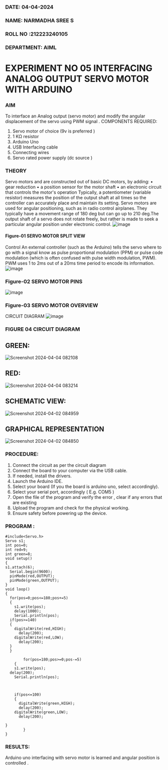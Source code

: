 ###  DATE: 04-04-2024
###  NAME: NARMADHA SREE S
###  ROLL NO :212223240105
###  DEPARTMENT: AIML
# EXPERIMENT NO 05 INTERFACING ANALOG OUTPUT SERVO MOTOR WITH ARDUINO
### AIM
To interface an Analog output (servo motor) and modify the angular displacement of the servo using PWM signal .
COMPONENTS REQUIRED:
1.	Servo motor of choice (9v is preferred )
2.	1 KΩ resistor 
3.	Arduino Uno 
4.	USB Interfacing cable 
5.	Connecting wires 
6.	Servo rated power supply (dc source )
### THEORY
Servo motors and are constructed out of basic DC motors, by adding:
•	 gear reduction
•	 a position sensor for the motor shaft
•	 an electronic circuit that controls the motor's operation
Typically, a potentiometer (variable resistor) measures the position of the output shaft at all times so the controller can accurately place and maintain its setting.
Servo motors are used for angular positioning, such as in radio control airplanes.  They typically have a movement range of 180 deg but can go up to 210 deg.The output shaft of a servo does not rotate freely, but rather is made to seek a particular angular position under electronic control. 
![image](https://user-images.githubusercontent.com/36288975/163544439-1f477927-fcd4-42f0-9ce4-c863fdbf1210.png)
#### Figure-01 SERVO MOTOR SPLIT VIEW 
Control 
An external controller (such as the Arduino) tells the servo where to go with a signal know as pulse proportional modulation (PPM) or pulse code modulation (which is often confused with pulse width modulation, PWM). PWM uses 1 to 2ms out of a 20ms time period to encode its information.
 ![image](https://user-images.githubusercontent.com/36288975/163544482-3027136f-7135-4f3d-a23f-8dc2fe04194d.png)
### Figure-02 SERVO MOTOR PINS
![image](https://user-images.githubusercontent.com/36288975/163544513-ca497421-e6ba-4f91-871f-5cfba77f22a8.png)
### Figure-03 SERVO MOTOR OVERVIEW 
CIRCUIT DIAGRAM
![image](https://user-images.githubusercontent.com/36288975/163544618-6eb8a7b5-7f1a-428a-8d9f-fd899b145efb.png)
### FIGURE 04 CIRCUIT DIAGRAM
## GREEN:
![Screenshot 2024-04-04 082108](https://github.com/Narmadhasree48/EXPERIMENT-NO--05-INTERFACING-ANALOG-OUTPUT-SERVO-MOTOR-WITH-ARDUINO-/assets/144979451/246b4bf0-2d19-4939-9d61-adaf33a9d81c)
## RED:
![Screenshot 2024-04-04 083214](https://github.com/Narmadhasree48/EXPERIMENT-NO--05-INTERFACING-ANALOG-OUTPUT-SERVO-MOTOR-WITH-ARDUINO-/assets/144979451/79a9253b-37ce-40e3-82e0-43b4003a3169)
## SCHEMATIC VIEW:
![Screenshot 2024-04-02 084959](https://github.com/Narmadhasree48/EXPERIMENT-NO--05-INTERFACING-ANALOG-OUTPUT-SERVO-MOTOR-WITH-ARDUINO-/assets/144979451/22345f69-de62-4c86-b6f6-a5fa833b1ab6)
## GRAPHICAL REPRESENTATION
![Screenshot 2024-04-02 084850](https://github.com/Narmadhasree48/EXPERIMENT-NO--05-INTERFACING-ANALOG-OUTPUT-SERVO-MOTOR-WITH-ARDUINO-/assets/144979451/ff2ee9e5-d569-46b2-91c3-c4cc9d7e539e)
### PROCEDURE:
1.	Connect the circuit as per the circuit diagram 
2.	Connect the board to your computer via the USB cable.
3.	If needed, install the drivers.
4.	Launch the Arduino IDE.
5.	Select your board (If you the board is arduino uno, select accordingly).
6.	Select your serial port, accordingly ( E.g. COM5 )
7.	Open the file of the program  and verify the error , clear if any errors that are existing 
8.	Upload the program and check for the physical working. 
9.	Ensure safety before powering up the device.
### PROGRAM :
````
#include<Servo.h>
Servo s1;
int pos=0;
int red=9;
int green=8;
void setup()
{
s1.attach(6);
  Serial.begin(9600);
  pinMode(red,OUTPUT);
  pinMode(green,OUTPUT);
}
void loop()
{
  for(pos=0;pos<=180;pos+=5)
  {
    s1.write(pos);
    delay(1000);
    Serial.println(pos);
  if(pos>=140)
  {
    digitalWrite(red,HIGH);
      delay(200);
    digitalWrite(red,LOW);
      delay(200);
  }
  }

        for(pos=180;pos>=0;pos-=5)
    {
    s1.write(pos);
  delay(200);
    Serial.println(pos);
           
  
 
    if(pos<=100)
    {
      digitalWrite(green,HIGH);
      delay(200);
    digitalWrite(green,LOW);
      delay(200);
      
}
        }
}
````
### RESULTS: 
Arduino uno interfacing with servo motor is learned and angular position is controlled .
